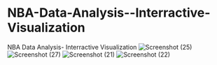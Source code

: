# NBA-Data-Analysis--Interractive-Visualization
NBA Data Analysis- Interractive Visualization
![Screenshot (25)](https://github.com/kram254/NBA-Data-Analysis--Interractive-Visualization/assets/33391934/ba867537-e0a9-45c4-bd65-dacd65f3799c)
![Screenshot (27)](https://github.com/kram254/NBA-Data-Analysis--Interractive-Visualization/assets/33391934/1a2ffe1f-3b4e-4b4e-9106-ed352f780d2b)
![Screenshot (21)](https://github.com/kram254/NBA-Data-Analysis--Interractive-Visualization/assets/33391934/dfbaf99e-0b43-46b8-8a20-a03c1c348b43)
![Screenshot (22)](https://github.com/kram254/NBA-Data-Analysis--Interractive-Visualization/assets/33391934/b687bf2f-2b6a-4c93-98ae-cd8f2f654e6c)
